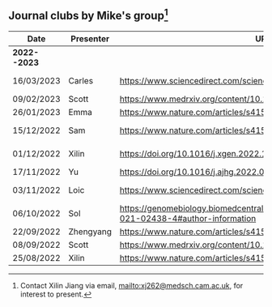 
## Journal clubs by Mike's group[^contact]

   Date       | Presenter | URL                                                                           | Venue
--------------|-----------|-------------------------------------------------------------------------------|-------------------------
**2022--2023**|           |                                                                               | Virtual/Hybrid
   16/03/2023 | Carles    | <https://www.sciencedirect.com/science/article/pii/S2405471220305020?>        | Meeting room 2.R059/Zoom
   09/02/2023 | Scott     | <https://www.medrxiv.org/content/10.1101/2023.01.07.23284293v3>               | Virtual
   26/01/2023 | Emma      | <https://www.nature.com/articles/s41591-021-01238-4>                          | Virtual
   15/12/2022 | Sam       | <https://www.nature.com/articles/s41588-022-01200-1>                          | Meeting room 2.R034/Zoom
   01/12/2022 | Xilin     | <https://doi.org/10.1016/j.xgen.2022.100190>                                  | Meeting room 2.R034/Zoom
   17/11/2022 | Yu        | <https://doi.org/10.1016/j.ajhg.2022.09.010>                                  | Zoom
   03/11/2022 | Loic      | <https://www.sciencedirect.com/science/article/pii/S0735109722051634>         | Meeting room 0.R097
   06/10/2022 | Sol       | <https://genomebiology.biomedcentral.com/articles/10.1186/s13059-021-02438-4#author-information> | Meeting room 2.R034 
   22/09/2022 | Zhengyang | <https://www.nature.com/articles/s41588-022-01085-0#Abs1>                     |
   08/09/2022 | Scott     | <https://www.medrxiv.org/content/10.1101/2022.08.16.22278868v1>               |
   25/08/2022 | Xilin     | <https://www.nature.com/articles/s41592-022-01540-0>                          |

[^contact]:

    Contact Xilin Jiang via email, <mailto:xj262@medsch.cam.ac.uk>, for interest to present.
